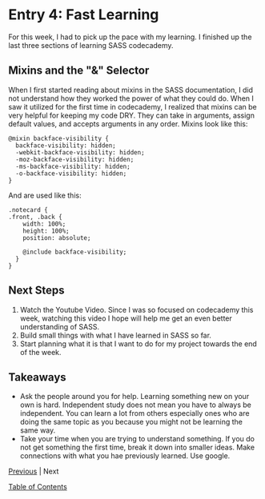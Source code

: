 # Entry 4: Fast Learning
For this week, I had to pick up the pace with my learning. I finished up the last three sections of learning SASS codecademy.

## Mixins and the "&" Selector 
When I first started reading about mixins in the SASS documentation, I did not understand how they worked the power of what they could do. When I saw it utilized for the first time in codecademy, I realized that mixins can be very helpful for keeping my code DRY. They can take in arguments, assign default values, and accepts arguments in any order. 
Mixins look like this:
```
@mixin backface-visibility {
  backface-visibility: hidden;
  -webkit-backface-visibility: hidden;
  -moz-backface-visibility: hidden;
  -ms-backface-visibility: hidden;
  -o-backface-visibility: hidden;
}
```
And are used like this:

```
.notecard {
.front, .back {
    width: 100%;
    height: 100%;
    position: absolute;

    @include backface-visibility;
  }
}
```

## Next Steps
1. Watch the Youtube Video. Since I was so focused on codecademy this week, watching this video I hope will help me get an even better understanding of SASS.
2. Build small things with what I have learned in SASS so far. 
3. Start planning what it is that I want to do for my project towards the end of the week. 

## Takeaways
+ Ask the people around you for help. Learning something new on your own is hard. Independent study does not mean you have to always be independent. You can learn a lot from others especially ones who are doing the same topic as you because you might not be learning the same way.
+ Take your time when you are trying to understand something. If you do not get something the first time, break it down into smaller ideas. Make connections with what you hae previously learned. Use google. 








[Previous](../entries/entry03.md) |  Next

[Table of Contents](../README.md)
